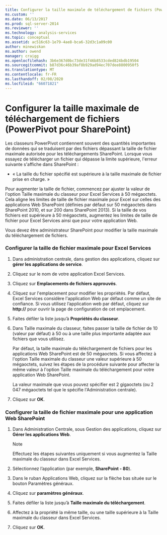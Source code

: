```yaml
---
title: Configurer la taille maximale de téléchargement de fichiers (PowerPivot pour SharePoint) | Microsoft Docs
ms.custom: ''
ms.date: 06/13/2017
ms.prod: sql-server-2014
ms.reviewer: ''
ms.technology: analysis-services
ms.topic: conceptual
ms.assetid: ac516c63-1e79-4ae8-bca6-32d3c1a09c00
author: minewiskan
ms.author: owend
manager: craigg
ms.openlocfilehash: 3b6e367d0bc73de31f46b8533cded824bdb19504
ms.sourcegitcommit: b87d36c46b39af8b929ad94ec707dee8800950f5
ms.translationtype: MT
ms.contentlocale: fr-FR
ms.lasthandoff: 02/08/2020
ms.locfileid: "66071821"
---
```

# <a name="configure-maximum-file-upload-size-powerpivot-for-sharepoint"></a>Configurer la taille maximale de téléchargement de fichiers (PowerPivot pour SharePoint)
  Les classeurs PowerPivot contiennent souvent des quantités importantes de données qui se traduisent par des fichiers dépassant la taille de fichier maximale autorisée pour les téléchargements SharePoint. Lorsque vous essayez de télécharger un fichier qui dépasse la limite supérieure, l'erreur suivante s'affiche dans SharePoint :  
  
-   « La taille du fichier spécifié est supérieure à la taille maximale de fichier prise en charge. »  
  
 Pour augmenter la taille de fichier, commencez par ajuster la valeur de l'option Taille maximale du classeur pour Excel Services à 50 mégaoctets. Cela aligne les limites de taille de fichier maximale pour Excel sur celles des applications Web SharePoint (définies par défaut sur 50 mégaoctets dans SharePoint 2010, et sur 200 dans SharePoint 2013). Si la taille de vos fichiers est supérieure à 50 mégaoctets, augmentez les limites de taille de fichier pour Excel Services ainsi que pour votre application Web.  
  
 Vous devez être administrateur SharePoint pour modifier la taille maximale du téléchargement de fichiers.  
  
### <a name="configure-maximum-file-size-for-excel-services"></a>Configurer la taille de fichier maximale pour Excel Services  
  
1.  Dans administration centrale, dans gestion des applications, cliquez sur **gérer les applications de service**.  
  
2.  Cliquez sur le nom de votre application Excel Services.  
  
3.  Cliquez sur **Emplacements de fichiers approuvés**.  
  
4.  Cliquez sur l'emplacement pour modifier les propriétés. Par défaut, Excel Services considère l'application Web par défaut comme un site de confiance. Si vous utilisez l’application web par défaut, cliquez sur **http://** pour ouvrir la page de configuration de cet emplacement.  
  
5.  Faites défiler la liste jusqu’à **Propriétés du classeur**.  
  
6.  Dans Taille maximale du classeur, faites passer la taille de fichier de 10 (valeur par défaut) à 50 ou à une taille plus importante adaptée aux fichiers que vous utilisez.  
  
     Par défaut, la taille maximale du téléchargement de fichiers pour les applications Web SharePoint est de 50 mégaoctets. Si vous affectez à l'option Taille maximale du classeur une valeur supérieure à 50 mégaoctets, suivez les étapes de la procédure suivante pour affecter la même valeur à l'option Taille maximale du téléchargement pour votre application Web SharePoint.  
  
     La valeur maximale que vous pouvez spécifier est 2 gigaoctets (ou 2 047 mégaoctets tel que le spécifie l'Administration centrale).  
  
7.  Cliquez sur **OK**.  
  
### <a name="configure-maximum-file-size-for-a-sharepoint-web-application"></a>Configurer la taille de fichier maximale pour une application Web SharePoint  
  
1.  Dans Administration Centrale, sous Gestion des applications, cliquez sur **Gérer les applications Web**.  
  
    > [!NOTE]  
    >  Effectuez les étapes suivantes uniquement si vous augmentez la Taille maximale du classeur dans Excel Services.  
  
2.  Sélectionnez l’application (par exemple, **SharePoint - 80**).  
  
3.  Dans le ruban Applications Web, cliquez sur la flèche bas située sur le bouton Paramètres généraux.  
  
4.  Cliquez sur **paramètres généraux**.  
  
5.  Faites défiler la liste jusqu’à **Taille maximale du téléchargement**.  
  
6.  Affectez à la propriété la même taille, ou une taille supérieure à la Taille maximale du classeur dans Excel Services.  
  
7.  Cliquez sur **OK**.  
  
  
